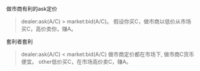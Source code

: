 做市商有利的ask定价
>dealer:ask(A/C) > market:bid(A/C)。 
> 假设你买C，做市商以低价从市场买C，高价卖你，赚A。

套利者套利
> dealer:ask(A/C) < market:bid(A/C)
> 做市商定价都在市场下,
> 做市商C货币便宜。
> other低价买C，在市场高价卖C，赚A。